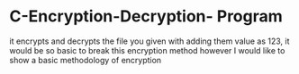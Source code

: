 # C-Encryption-Decryption- Program
it encrypts and decrypts the file you given with adding them value as 123, it would be so basic to break this encryption method however I would like to show a basic methodology of encryption
